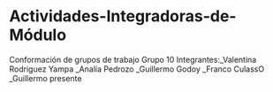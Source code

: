 # Actividades-Integradoras-de-Módulo
Conformación de grupos de trabajo
Grupo 10
Integrantes:_Valentina Rodriguez Yampa
            _Analía Pedrozo
            _Guillermo Godoy
            _Franco CulassO
            _Guillermo presente
            